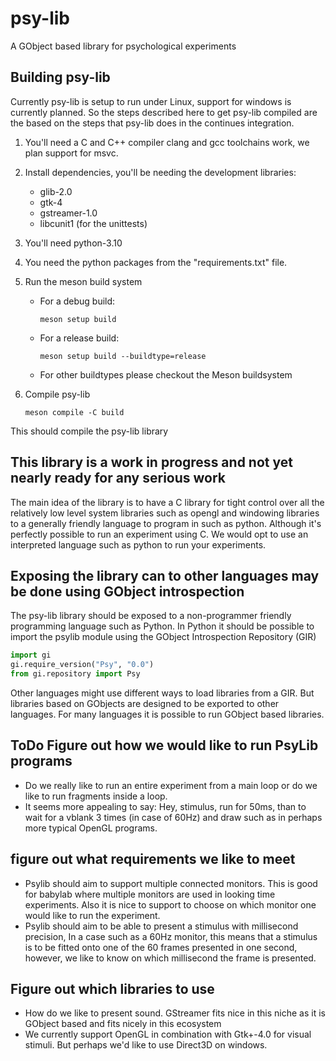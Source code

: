 # psy-lib

A GObject based library for psychological experiments

## Building psy-lib

Currently psy-lib is setup to run under Linux, support for windows is currently
planned. So the steps described here to get psy-lib compiled are the based
on the steps that psy-lib does in the continues integration.

1. You'll need a C and C++ compiler clang and gcc toolchains work, we plan
   support for msvc.
2. Install dependencies, you'll be needing the development libraries:
   - glib-2.0
   - gtk-4
   - gstreamer-1.0
   - libcunit1 (for the unittests)
3. You'll need python-3.10
4. You need the python packages from the "requirements.txt" file.
5. Run the meson build system
   - For a debug build:

     ```console
     meson setup build
     ```

   - For a release build:

     ```console
     meson setup build --buildtype=release
     ```

   - For other buildtypes please checkout the Meson buildsystem
6. Compile psy-lib

   ```console
   meson compile -C build
   ```

This should compile the psy-lib library

## This library is a work in progress and not yet nearly ready for any serious work

The main idea of the library is to have a C library for tight control over
all the relatively low level system libraries such as opengl and windowing libraries
to a generally friendly language to program in such as python. Although it's perfectly
possible to run an experiment using C. We would opt to use an interpreted language
such as python to run your experiments.

## Exposing the library can to other languages may be done using GObject introspection

The psy-lib library should be exposed to a non-programmer friendly programming
language such as Python. In Python it should be possible to import the psylib
module using the GObject Introspection Repository (GIR)

```python
import gi
gi.require_version("Psy", "0.0")
from gi.repository import Psy
```

Other languages might use different ways to load libraries from a GIR. But libraries
based on GObjects are designed to be exported to other languages. For many languages
it is possible to run GObject based libraries.

## ToDo Figure out how we would like to run PsyLib programs

- Do we really like to run an entire experiment from a main loop or do we like
  to run fragments inside a loop.
- It seems more appealing to say: Hey, stimulus, run for 50ms, than to wait for
  a vblank 3 times (in case of 60Hz) and draw such as in perhaps more typical OpenGL
  programs.

## figure out what requirements we like to meet

- Psylib should aim to support multiple connected monitors. This is good for
  babylab where multiple monitors are used in looking time experiments. Also it
  is nice to support to choose on which monitor one would like to run the
  experiment.
- Psylib should aim to be able to present a stimulus with millisecond precision,
  In a case such as a 60Hz monitor, this means that a stimulus is to be fitted
  onto one of the 60 frames presented in one second, however, we like to know on
  which millisecond the frame is presented.

## Figure out which libraries to use

- How do we like to present sound. GStreamer fits nice in this niche as it is GObject
  based and fits nicely in this ecosystem
- We currently support OpenGL in combination with Gtk+-4.0 for visual stimuli.
  But perhaps we'd like to use Direct3D on windows.

